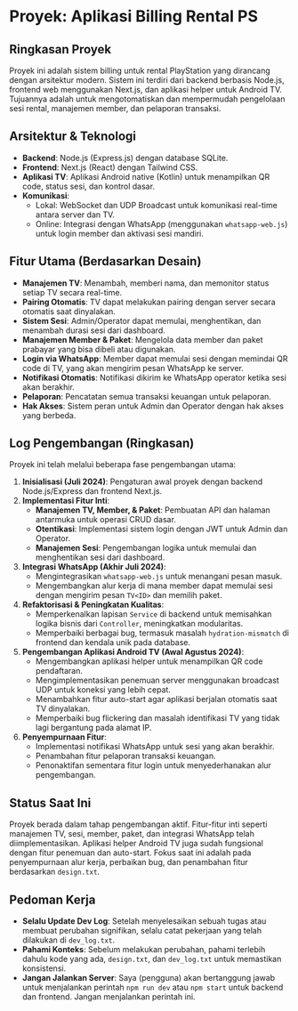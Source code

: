 # Proyek: Aplikasi Billing Rental PS

## Ringkasan Proyek

Proyek ini adalah sistem billing untuk rental PlayStation yang dirancang dengan arsitektur modern. Sistem ini terdiri dari backend berbasis Node.js, frontend web menggunakan Next.js, dan aplikasi helper untuk Android TV. Tujuannya adalah untuk mengotomatiskan dan mempermudah pengelolaan sesi rental, manajemen member, dan pelaporan transaksi.

## Arsitektur & Teknologi

*   **Backend**: Node.js (Express.js) dengan database SQLite.
*   **Frontend**: Next.js (React) dengan Tailwind CSS.
*   **Aplikasi TV**: Aplikasi Android native (Kotlin) untuk menampilkan QR code, status sesi, dan kontrol dasar.
*   **Komunikasi**:
    *   Lokal: WebSocket dan UDP Broadcast untuk komunikasi real-time antara server dan TV.
    *   Online: Integrasi dengan WhatsApp (menggunakan `whatsapp-web.js`) untuk login member dan aktivasi sesi mandiri.

## Fitur Utama (Berdasarkan Desain)

*   **Manajemen TV**: Menambah, memberi nama, dan memonitor status setiap TV secara real-time.
*   **Pairing Otomatis**: TV dapat melakukan pairing dengan server secara otomatis saat dinyalakan.
*   **Sistem Sesi**: Admin/Operator dapat memulai, menghentikan, dan menambah durasi sesi dari dashboard.
*   **Manajemen Member & Paket**: Mengelola data member dan paket prabayar yang bisa dibeli atau digunakan.
*   **Login via WhatsApp**: Member dapat memulai sesi dengan memindai QR code di TV, yang akan mengirim pesan WhatsApp ke server.
*   **Notifikasi Otomatis**: Notifikasi dikirim ke WhatsApp operator ketika sesi akan berakhir.
*   **Pelaporan**: Pencatatan semua transaksi keuangan untuk pelaporan.
*   **Hak Akses**: Sistem peran untuk Admin dan Operator dengan hak akses yang berbeda.

## Log Pengembangan (Ringkasan)

Proyek ini telah melalui beberapa fase pengembangan utama:

1.  **Inisialisasi (Juli 2024)**: Pengaturan awal proyek dengan backend Node.js/Express dan frontend Next.js.
2.  **Implementasi Fitur Inti**:
    *   **Manajemen TV, Member, & Paket**: Pembuatan API dan halaman antarmuka untuk operasi CRUD dasar.
    *   **Otentikasi**: Implementasi sistem login dengan JWT untuk Admin dan Operator.
    *   **Manajemen Sesi**: Pengembangan logika untuk memulai dan menghentikan sesi dari dashboard.
3.  **Integrasi WhatsApp (Akhir Juli 2024)**:
    *   Mengintegrasikan `whatsapp-web.js` untuk menangani pesan masuk.
    *   Mengembangkan alur kerja di mana member dapat memulai sesi dengan mengirim pesan `TV<ID>` dan memilih paket.
4.  **Refaktorisasi & Peningkatan Kualitas**:
    *   Memperkenalkan lapisan `Service` di backend untuk memisahkan logika bisnis dari `Controller`, meningkatkan modularitas.
    *   Memperbaiki berbagai bug, termasuk masalah `hydration-mismatch` di frontend dan kendala unik pada database.
5.  **Pengembangan Aplikasi Android TV (Awal Agustus 2024)**:
    *   Mengembangkan aplikasi helper untuk menampilkan QR code pendaftaran.
    *   Mengimplementasikan penemuan server menggunakan broadcast UDP untuk koneksi yang lebih cepat.
    *   Menambahkan fitur auto-start agar aplikasi berjalan otomatis saat TV dinyalakan.
    *   Memperbaiki bug flickering dan masalah identifikasi TV yang tidak lagi bergantung pada alamat IP.
6.  **Penyempurnaan Fitur**:
    *   Implementasi notifikasi WhatsApp untuk sesi yang akan berakhir.
    *   Penambahan fitur pelaporan transaksi keuangan.
    *   Penonaktifan sementara fitur login untuk menyederhanakan alur pengembangan.

## Status Saat Ini

Proyek berada dalam tahap pengembangan aktif. Fitur-fitur inti seperti manajemen TV, sesi, member, paket, dan integrasi WhatsApp telah diimplementasikan. Aplikasi helper Android TV juga sudah fungsional dengan fitur penemuan dan auto-start. Fokus saat ini adalah pada penyempurnaan alur kerja, perbaikan bug, dan penambahan fitur berdasarkan `design.txt`.

## Pedoman Kerja

*   **Selalu Update Dev Log**: Setelah menyelesaikan sebuah tugas atau membuat perubahan signifikan, selalu catat pekerjaan yang telah dilakukan di `dev_log.txt`.
*   **Pahami Konteks**: Sebelum melakukan perubahan, pahami terlebih dahulu kode yang ada, `design.txt`, dan `dev_log.txt` untuk memastikan konsistensi.
*   **Jangan Jalankan Server**: Saya (pengguna) akan bertanggung jawab untuk menjalankan perintah `npm run dev` atau `npm start` untuk backend dan frontend. Jangan menjalankan perintah ini.